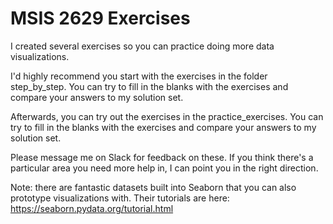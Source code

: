 # MSIS 2629 Exercises

I created several exercises so you can practice doing more data visualizations.

I'd highly recommend you start with the exercises in the folder step_by_step. You can try to fill in the blanks with the exercises and compare your answers to my solution set.

Afterwards, you can try out the exercises in the practice_exercises. You can try to fill in the blanks with the exercises and compare your answers to my solution set.

Please message me on Slack for feedback on these. If you think there's a particular area you need more help in, I can point you in the right direction.

Note: there are fantastic datasets built into Seaborn that you can also prototype visualizations with. Their tutorials are here: https://seaborn.pydata.org/tutorial.html

